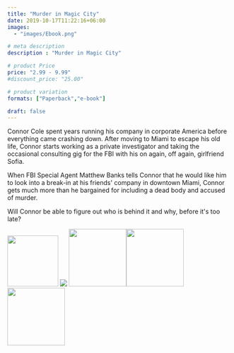 ```yaml
---
title: "Murder in Magic City"
date: 2019-10-17T11:22:16+06:00
images: 
  - "images/Ebook.png"

# meta description
description : "Murder in Magic City"

# product Price
price: "2.99 - 9.99"
#discount_price: "25.00"

# product variation
formats: ["Paperback","e-book"]

draft: false
---
```


Connor Cole spent years running his company in corporate America before everything came crashing down. After moving to Miami to escape his old life, Connor starts working as a private investigator and taking the occasional consulting gig for the FBI with his on again, off again, girlfriend Sofia.

When FBI Special Agent Matthew Banks tells Connor that he would like him to look into a break-in at his friends' company in downtown Miami, Connor gets much more than he bargained for including a dead body and accused of murder. 

Will Connor be able to figure out who is behind it and why, before it's too late?

<!--- Amazon -->
<a href="https://amzn.to/3v7zCbl" target="_blank"><img src="/images/amazon-books-badges/amazon-books.png" width="115"></a><!-- Apple Books --> <a href="https://books.apple.com/us/book/murder-in-magic-city/id1553957926?itsct=books_toolbox&itscg=30200&at=1001l36dB&ct=books_murder_in_magic_city&ls=1" target="_blank"><img src="/images/apple-books-badges/apple-books.svg"></a><!-- Barnes & Noble --> <a href="https://www.barnesandnoble.com/w/murder-in-magic-city-bryan-peabody/1136898130?ean=2940162833581" target="_blank"><img src="/images/bn/barnes-and-noble-buy-button.png" width="130"></a><a href="https://www.kobo.com/us/en/ebook/murder-in-magic-city-1" target="_blank"><img src="/images/kobo/kobo-buy-button.png" width="130"></a><a href="https://www.goodreads.com/book/show/53225352-murder-in-magic-city" target="_blank"><img src="/images/goodreads/add-to-goodreads.png" width="130"></a>